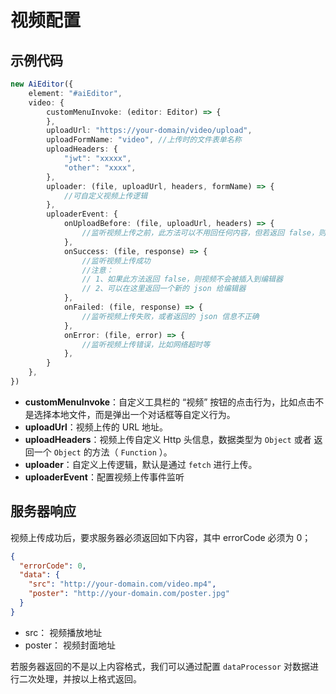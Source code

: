 # 视频配置

## 示例代码

```typescript
new AiEditor({
    element: "#aiEditor",
    video: {
        customMenuInvoke: (editor: Editor) => {
        },
        uploadUrl: "https://your-domain/video/upload",
        uploadFormName: "video", //上传时的文件表单名称
        uploadHeaders: {
            "jwt": "xxxxx",
            "other": "xxxx",
        },
        uploader: (file, uploadUrl, headers, formName) => {
            //可自定义视频上传逻辑
        },
        uploaderEvent: {
            onUploadBefore: (file, uploadUrl, headers) => {
                //监听视频上传之前，此方法可以不用回任何内容，但若返回 false，则终止上传
            },
            onSuccess: (file, response) => {
                //监听视频上传成功
                //注意：
                // 1、如果此方法返回 false，则视频不会被插入到编辑器
                // 2、可以在这里返回一个新的 json 给编辑器
            },
            onFailed: (file, response) => {
                //监听视频上传失败，或者返回的 json 信息不正确
            },
            onError: (file, error) => {
                //监听视频上传错误，比如网络超时等
            },
        }
    },
})
```

- **customMenuInvoke**：自定义工具栏的 “视频” 按钮的点击行为，比如点击不是选择本地文件，而是弹出一个对话框等自定义行为。
- **uploadUrl**：视频上传的 URL 地址。
- **uploadHeaders**：视频上传自定义 Http 头信息，数据类型为 `Object` 或者 返回一个 `Object` 的方法（ `Function` ）。
- **uploader**：自定义上传逻辑，默认是通过 `fetch` 进行上传。
- **uploaderEvent**：配置视频上传事件监听

## 服务器响应

视频上传成功后，要求服务器必须返回如下内容，其中 errorCode 必须为 0；

```json
{
  "errorCode": 0,
  "data": {
    "src": "http://your-domain.com/video.mp4",
    "poster": "http://your-domain.com/poster.jpg"
  }
}
```

- src： 视频播放地址
- poster： 视频封面地址

若服务器返回的不是以上内容格式，我们可以通过配置 `dataProcessor` 对数据进行二次处理，并按以上格式返回。

